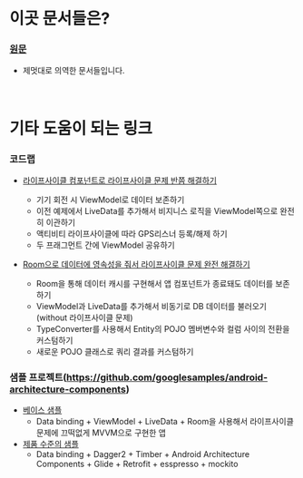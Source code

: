 # 이곳 문서들은?
### [원문](https://developer.android.com/topic/libraries/architecture/index.html)
- 제멋대로 의역한 문서들입니다.

<br>

# 기타 도움이 되는 링크
### 코드랩
- [라이프사이클 컴포넌트로 라이프사이클 문제 반쯤 해결하기](https://codelabs.developers.google.com/codelabs/android-lifecycles/#0)
	- 기기 회전 시 ViewModel로 데이터 보존하기
	- 이전 예제에서 LiveData를 추가해서 비지니스 로직을 ViewModel쪽으로 완전히 이관하기
	- 액티비티 라이프사이클에 따라 GPS리스너 등록/해제 하기
	- 두 프래그먼트 간에 ViewModel 공유하기
	
- [Room으로 데이터에 영속성을 줘서 라이프사이클 문제 완전 해결하기](https://codelabs.developers.google.com/codelabs/android-persistence/#0)
	- Room을 통해 데이터 캐시를 구현해서 앱 컴포넌트가 종료돼도 데이터를 보존하기
	- ViewModel과 LiveData를 추가해서 비동기로 DB 데이터를 불러오기(without 라이프사이클 문제)
	- TypeConverter를 사용해서 Entity의 POJO 멤버변수와 컬럼 사이의 전환을 커스텀하기
	- 새로운 POJO 클래스로 쿼리 결과를 커스텀하기

### 샘플 프로젝트(https://github.com/googlesamples/android-architecture-components)
- [베이스 샘플](https://github.com/googlesamples/android-architecture-components/tree/master/BasicSample)
	- Data binding + ViewModel + LiveData + Room을 사용해서 라이프사이클 문제에 끄떡없게 MVVM으로 구현한 앱
- [제품 수준의 샘플](https://github.com/googlesamples/android-architecture-components/tree/master/GithubBrowserSample)
	- Data binding + Dagger2 + Timber + Android Architecture Components + Glide + Retrofit + esspresso + mockito
